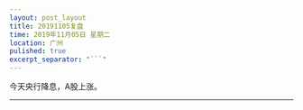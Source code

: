 ```yaml
---
layout: post_layout
title: 20191105复盘
time: 2019年11月05日 星期二
location: 广州
pulished: true
excerpt_separator: "```"
---
```



今天央行降息，A股上涨。

-------------------------------------------------------
